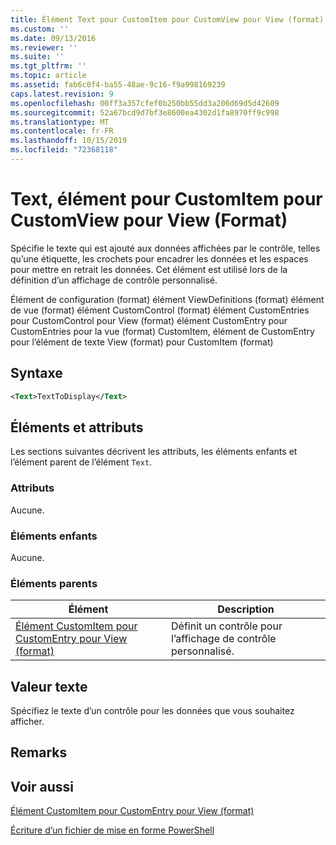 ```yaml
---
title: Élément Text pour CustomItem pour CustomView pour View (format) | Microsoft Docs
ms.custom: ''
ms.date: 09/13/2016
ms.reviewer: ''
ms.suite: ''
ms.tgt_pltfrm: ''
ms.topic: article
ms.assetid: fab6c0f4-ba55-48ae-9c16-f9a998169239
caps.latest.revision: 9
ms.openlocfilehash: 00ff3a357cfef0b250bb55dd3a206d69d5d42609
ms.sourcegitcommit: 52a67bcd9d7bf3e8600ea4302d1fa8970ff9c998
ms.translationtype: MT
ms.contentlocale: fr-FR
ms.lasthandoff: 10/15/2019
ms.locfileid: "72368118"
---
```

# <a name="text-element-for-customitem-for-customview-for-view-format"></a>Text, élément pour CustomItem pour CustomView pour View (Format)

Spécifie le texte qui est ajouté aux données affichées par le contrôle, telles qu’une étiquette, les crochets pour encadrer les données et les espaces pour mettre en retrait les données. Cet élément est utilisé lors de la définition d’un affichage de contrôle personnalisé.

Élément de configuration (format) élément ViewDefinitions (format) élément de vue (format) élément CustomControl (format) élément CustomEntries pour CustomControl pour View (format) élément CustomEntry pour CustomEntries pour la vue (format) CustomItem, élément de CustomEntry pour l’élément de texte View (format) pour CustomItem (format)

## <a name="syntax"></a>Syntaxe

```xml
<Text>TextToDisplay</Text>
```

## <a name="attributes-and-elements"></a>Éléments et attributs

Les sections suivantes décrivent les attributs, les éléments enfants et l’élément parent de l’élément `Text`.

### <a name="attributes"></a>Attributs

Aucune.

### <a name="child-elements"></a>Éléments enfants

Aucune.

### <a name="parent-elements"></a>Éléments parents

|Élément|Description|
|-------------|-----------------|
|[Élément CustomItem pour CustomEntry pour View (format)](./customitem-element-for-customentry-for-customcontrol-for-view-format.md)|Définit un contrôle pour l’affichage de contrôle personnalisé.|

## <a name="text-value"></a>Valeur texte

Spécifiez le texte d’un contrôle pour les données que vous souhaitez afficher.

## <a name="remarks"></a>Remarks

## <a name="see-also"></a>Voir aussi

[Élément CustomItem pour CustomEntry pour View (format)](./customitem-element-for-customentry-for-customcontrol-for-view-format.md)

[Écriture d’un fichier de mise en forme PowerShell](./writing-a-powershell-formatting-file.md)
